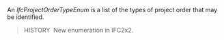 ﻿An _IfcProjectOrderTypeEnum_ is a list of the types of project order that may be identified.

> HISTORY&nbsp; New enumeration in IFC2x2.
